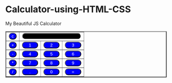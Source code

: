 # Calculator-using-HTML-CSS
<html>
<body>
<div class = title >My Beautiful JS Calculator</div>
<table border="2">
<tr>
<td><input type="button" value="c" onclick="clr()"/> </td>
<td colspan="3"><input type="text" id="textval"/></td>
</tr>
<tr>
<td><input type="button" value="+" onclick="display('+')"/> </td>
<td><input type="button" value="1" onclick="display('1')"/> </td>
<td><input type="button" value="2" onclick="display('2')"/> </td>
<td><input type="button" value="3" onclick="display('3')"/> </td>
</tr>
<tr>
<td><input type="button" value="-" onclick="display('-')"/> </td>
<td><input type="button" value="4" onclick="display('4')"/> </td>
<td><input type="button" value="5" onclick="display('5')"/> </td>
<td><input type="button" value="6" onclick="display('6')"/> </td>
</tr>
<tr>
<td><input type="button" value="*" onclick="display('*')"/> </td>
<td><input type="button" value="7" onclick="display('7')"/> </td>
<td><input type="button" value="8" onclick="display('8')"/> </td>
<td><input type="button" value="9" onclick="display('9')"/> </td>
</tr>
<tr>
<td><input type="button" value="/" onclick="display('/')"/> </td>
<td><input type="button" value="." onclick="display('.')"/> </td>
<td><input type="button" value="0" onclick="display('0')"/> </td>
<td><input type="button" value="=" onclick="evaluate()"/> </td>
</tr>
</table>
</body>
<script>
function display(val)
{
 document.getElementById("textval").value+=val
 }
function evaluate()
{
 let x = document.getElementById("textval").value
 let y = eval(x)
 document.getElementById("textval").value = y
}
function clr()
{
 document.getElementById("textval").value = ""
}
</script>
<style>
input[type="button"]
{
border-radius: 10px;
background-color:blue;
color: white;
border-color:#black ;
width:100%;
}
input[type="text"]
{
border-radius: 10px;
text-align: right;
background-color:black;
color: white;
border-color: white;
width:100%
}
</style>
</html>
